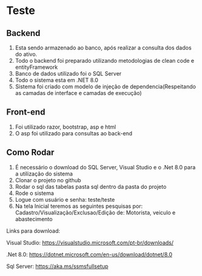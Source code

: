 
# Teste

## Backend
1. Esta sendo armazenado ao banco, após realizar a consulta dos dados do ativo.
2. Todo o backend foi preparado utilizando metodologias de clean code e entityFramework
3. Banco de dados utilizado foi o SQL Server
4. Todo o sistema esta em .NET 8.0
5. Sistema foi criado com modelo de injeção de dependencia(Respeitando as camadas de interface e camadas de execução)

## Front-end
1. Foi utilizado razor, bootstrap, asp e html
2. O asp foi utilizado para consultas ao back-end

## Como Rodar
1. É necessário o download do SQL Server, Visual Studio e o .Net 8.0 para a utilização do sistema
2. Clonar o projeto no github
3. Rodar o sql das tabelas pasta sql dentro da pasta do projeto
4. Rode o sistema
5. Logue com usuário e senha: teste/teste
6. Na tela Inicial teremos as seguintes pesquisas por: Cadastro/Visualização/Exclusao/Edição de: Motorista, veiculo e abastecimento

Links para download:

Visual Studio:
https://visualstudio.microsoft.com/pt-br/downloads/

.Net 8.0:
https://dotnet.microsoft.com/en-us/download/dotnet/8.0

Sql Server:
https://aka.ms/ssmsfullsetup
